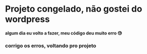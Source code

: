 # Projeto congelado, não gostei do wordpress

#### algum dia eu volto a fazer, meu código deu muito erro 😓

### corrigo os erros, voltando pro projeto
